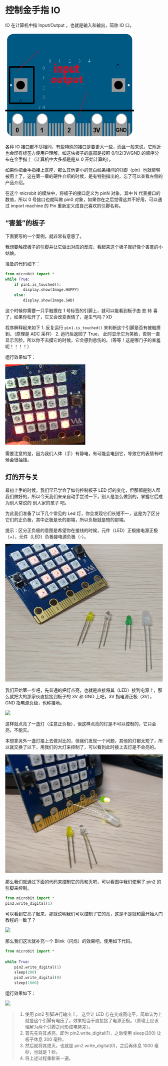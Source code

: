 控制金手指 IO
=============

IO 在计算机中指 Input/Output ，也就是输入和输出，简称 IO 口。

![](../assets/micropython/images/io.png)

各种 IO
接口都不尽相同，有些特殊的接口是要更大一些，而且一般来说，它附近也会印有标签方便用户理解，如这块板子的底部是按照
0/1/2/3V/GND 的顺序分布在金手指上（计算机中大多都是是从 0 开始计算的）。

如果你把金手指接上底座，那么其他更小的蓝白线条相间的引脚（pin）也就能够被用上了，这在第一章的硬件介绍的时候，是有特别指出的，忘了可以查看左侧的产品介绍。

在这个 microbit 的模块中，将板子的接口定义为 pinN 对象，其中 N
代表接口的数值，所以 0 号接口也就叫做 pin0
对象，如果你在之后觉得这并不好用，可以通过 import machine 的 Pin
重新定义成自己喜欢的引脚名称。

“害羞”的板子
------------

下面要写的一个案例，就非常有意思了。

我想要触摸板子的引脚并让它做出对应的反应，看起来这个板子就好像个害羞的小姑娘。

准备的代码如下：

```python
from microbit import *
while True:
    if pin1.is_touched():
        display.show(Image.HAPPY)
    else:
        display.show(Image.SAD)
```

这个时候你需要一只手触摸在 1 号标签的引脚上，就可以能看到板子由 悲 转 喜
了，如果你松开了，它又会改变表情了，是生气吗？XD

程序解释起来如下 1. 反复运行 `pin1.is_touched()`
来判断这个引脚是否有被触摸到。（原理是 ADC 采样） 2. 运行后返回了 True，
此时显示它为笑脸，否则一直显示苦脸，所以你不去摸它的时候，它会感到悲伤的。（等等！这是哪门子的害羞呢！！！！）

运行效果如下：

![](../assets/micropython/images/touched_io.gif)

需要注意的是，因为我们人体（手）有静电，有可能会电到它，导致它的表情有时候会很抽搐。

灯的开与关
----------

最初上手的时候，我们早已学会了如何控制板子 LED
灯的变化，但那都是别人帮我们做好的，所以今天我们来亲自动手尝试一下，别人是怎么做到的，掌握它后成为别人常说的
别人家的孩子 吧。

为此我们准备了以下几个常见的 Led
灯，你会发现它们长短不一，这是为了区分它们的正负极，其中正极是长的那端，所以负极就是短的那端。

提示：区分正负极的意图是希望你在接线的时候，元件（LED）正极接电源正极（+），元件（LED）负极接电源负极（-）。

![](../assets/micropython/images/leds.jpg)

我们开始第一步吧，先普通的把灯点亮，也就是直接将其（LED）接到电源上，那么就把大的那家伙直接接到板子的
3V 和 GND 上吧，3V 指电源正极（3V），GND 指电源负级，也称接地。

![](../assets/micropython/images/led.gif)

这样就点亮了一盏灯（注意正负极），但这样点亮的灯是不可以控制的，它只会亮，不能灭。

本想拿另外一盏灯接上去做对比的，但我们发现一个问题，其他的灯都太短了，所以就交换了以下，用我们的大灯来控制了，可以看到此时接上去灯是不会亮的。

![](../assets/micropython/images/led_off.jpg)

那么我们就通过下面的代码来控制它的亮和灭吧，可以看图中我们使用了 pin2
的引脚来控制。

```python
from microbit import *
pin2.write_digital(1)
```

可以看到它亮了起来，那就说明我们可以控制了它的亮，这是不是就和最开始入门教程的一致了？

![](../assets/micropython/images/led_on.jpg)

那么我们这次就补充一个 Blink（闪烁）的效果吧，使用如下代码。

```python
from microbit import *

while True:
    pin2.write_digital(1)
    sleep(200)
    pin2.write_digital(0)
    sleep(1000)
```

运行效果如下：

![](../assets/micropython/images/blink.gif)

> 
>
> 1.  使用 pin2 引脚进行输出 1 ， 这会让 LED
>     存在变成高电平，简单认为上就是这个引脚有电压了，效果相当于直接接了电源正极。（原理上应该理解为两个引脚之间形成电势差）。
> 2.  首先先将其点亮，即为 pin2.write\_digital(1)，之后使用 sleep(200) 
>     让板子休息 200 毫秒。
> 3.  然后就将其熄灭，也就是 pin2.write\_digital(0)，之后再休息 1000
>     毫秒，也就是 1 秒。
> 4.  将上述过程重新来一遍。

